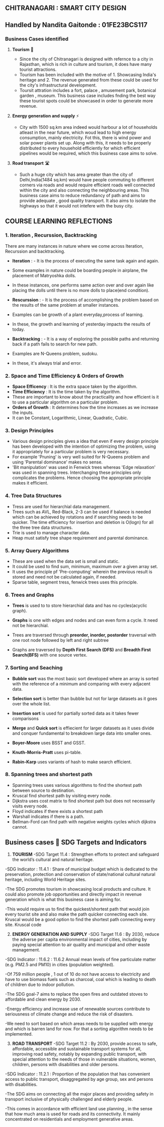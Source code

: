 ## CHITRANAGARI : SMART CITY DESIGN 

## Handled by Nandita Gaitonde : 01FE23BCS117

### Business Cases identified 
1. **Tourism** 🏰
   - Since the city of Chitranagari is designed with refernce to a city in Rajasthan, which is rich in culture and tourism, it does have many tourist attractions.
   - Tourism has been included with the motive of 1. Showcasing India's heritage and 2. The revenue generated from these could be used for the city's infrastructural development.
   - Toursit attration includes a fort, palace , amusement park, botanical garden , museum. This business case includes fnding the best way these tourist spots could be showcased in order to generate more revenue.
     
2. **Energy generation and supply** ⚡
   - City with 1500 sq.km area indeed would harbour a lot of households atleast in the near future, which woud lead to high energy consumption, mainly electricity. Fot this, there is wind power and solar power plants set up. Along with this, it needs to be properly distributed to every household efficiently for which efficient pipelines would be required, which this business case aims to solve.
   
3. **Road transport** 🛣
   - Such a huge city which has area greater than the city of Delhi,India(1484 sq.km) would have people commuting to different corners via roads and would require efficient roads well connected within the city and also connecting the neighbouring areas. This business case aims to reduce redundancy of path and aims to provide adequate , good quality transport. It also aims to isolate the highways so that it would not intefere with the busy city.

## COURSE LEARNING REFLECTIONS
### 1. Iteration , Recurssion, Backtracking
   There are many instances in nature where we come across Iteration, Recurssion and backtracking.
   - **Iteration** : - It is the process of executing the same task again and again.
   - Some examples in nature could be boarding people in airplane, the placement of Matryoshka dolls.
   - In these instances, one performs same action over and over again like placing the dolls until there is no more dolls to place(end condition).


   - **Rescurssion** : - It is the process of accomplishing the problem based on the results of the same problem at smaller instances.
   - Examples can be growth of a plant everyday,process of learning.
   - In these, the growth and learning of yesterday impacts the results of today.

  
   - **Backtracking** : - It is a way of exploring the possible paths and returning back if a path fails to search for new path.
   - Examples are N-Queens problem, sudoku.
   - In these, it's always trial and error.

### 2. Space and Time Efficiency & Orders of Growth
   - **Space Efficency** : It is the extra space taken by the algorithm.
   - **Time Efficiency** : It is the time taken by the algorithm.
   - These are important to know about the practicality and how efficient is it to use a particular algorithm on a particular problem.
   - **Orders of Growth** : It determines how the time increases as we increase the inputs.
   -  It can be Constant, Logarithmic, Linear, Quadratic, Cubic.


### 3. Design Principles
   - Various design principles gives a idea that even if every design principle has been developed with the intention of optimizing the problem, using it appropriately for a particular problem is very necessary.
   - For example 'Pruning' is very well suited for N-Queens problem and using 'Parental dominance' makes no sense.
   - 'Bit manipulation' was used in Fenwick trees whereas 'Edge relaxation' was used in spanning trees. Interchanging these principles only complicates the problems. Hence choosing the appropriate principle makes it efficient.


### 4. Tree Data Structures
   - Tress are used for hierarchial data management.
   - Trees such as AVL, Red-Black, 2-3 can be used if balance is needed which can be achieved by rotations and if searching needs to be quicker. The time efficiency for insertion and deletion is O(logn) for all the three tree data structures.
   - Trie is used to manage character data.
   - Heap must satisfy tree shape requirement and parental dominance.


### 5. Array Query Algorithms
   - These are used when the data set is small and static.
   - It could be used to find sum, minimum, maximum over a given array set.
   - It uses the principle pf 'Pre-computing' wherein the previous result is stored and need not be calculated again, if needed.
   - Sparse table, segment tress, fenwick trees uses this principle.


### 6. Trees and Graphs
   - **Trees** is used to to store hierarchial data and has no cycles(acyclic graph).
   - **Graphs** is one with edges and nodes and can even form a cycle. It need not be hierarchial.
     
   - Trees are traversed through **preorder, inorder, postorder** traversal with one root node followed by left and right subtree
   - Graphs are traversed by **Depth First Search (DFS)** and **Breadth First Search(BFS)** with one source vertex.


### 7. Sorting and Seaching
   - **Bubble sort** was the most basic sort developed where an array is sorted with the reference of a minimum and comparing with every adjacent data.
   - **Selection sort** is better than  bubble but not for large datasets as it goes over the whole list.
   - **Insertion sort** is used for partially sorted data as it takes fewer comparisons
   - **Merge** and **Quick sort** is effiecient for larger datasets as it uses divide and conquer fundamental to breakdown large data into smaller ones.

   - **Boyer-Moore** uses BSST and GSST.
   - **Knuth-Morris-Pratt** uses pi-table.
   - **Rabin-Karp** uses variants of hash to make search efficient.


### 8. Spanning trees and shortest path
   - Spanning trees uses various algorithms to find the shortest path between source to destination.
   - Kruscal find shortest path by visiting every node.
   - Dijkstra uses cost matrix to find shortest path but does not necessarily visits every node.
   - Floyd indicates if there exists a shortest path
   - Warshall indicates if there is a path.
   - Bellman-Ford can find path with negative weights cycles which dijkstra cannot.
 

## **Business cases 🤝 SDG Targets and Indicators** 
1. **TOURISM**
 -SDG Target 11.4 : Strengthen efforts to protect and safeguard the world’s cultural and natural heritage.

-SDG Indicator : 11.4.1 : Share of municipal budget which is dedicated to the preservation, protection and conservation of state/national cultural natural heritage, including World Heritage sites. 

-The SDG promotes tourism in showcasing local products and culture. It could also promote job opportunities and directly impact in revenue generation which is what this business case is aiming for.

-This would require us to find the quickest/shortest path that would join every tourist site and also make the path quicker connecting each site. Kruscal would be a good option to find the shortest path connecting every site. Kruscal code

  
2. **ENERGY GENERATION AND SUPPLY**
   -SDG Target 11.6 : By 2030, reduce the adverse per capita environmental impact of cities, including by paying special attention to air quality and municipal and other waste management. 

-SDG Indicator : 11.6.2 : 11.6.2 Annual mean levels of fine particulate matter (e.g. PM2.5 and PM10) in cities (population weighted). 

-Of 759 million people , 1 out of 10 do not have access to electricity and have to use biomass fuels such as charcoal, coal which is leading to death of children due to indoor pollution.

-The SDG goal-7 aims to replace the open fires and outdated stoves to affordable and clean energy by 2030.

-Energy efficiency and increase use of renewable sources contribute to seriousness of climate change and reduce the risk of disasters.

-We need to sort based on which areas needs to be supplied with energy and which is barren land for now. For that a sorting algorithm needs to be implemented. 
  
3. **ROAD TRANSPORT**
  -SDG Target 11.2 : By 2030, provide access to safe, affordable, accessible and sustainable transport systems for all, improving road safety, notably by expanding public transport, with special attention to the needs of those in vulnerable situations, women, children, persons with disabilities and older persons.

-SDG Indicator : 11.2.1 : Proportion of the population that has convenient access to public transport, disaggregated by age group, sex and persons with disabilities.

-The SDG aims on connecting all the major places and providing safety in transport inclusive of physically challenged and elderly people.

-This comes in accordance with efficient land use planning , in the sense that how much area is used for roads and its connectivity. It mainly concentrated on residentials and employment generative areas.
